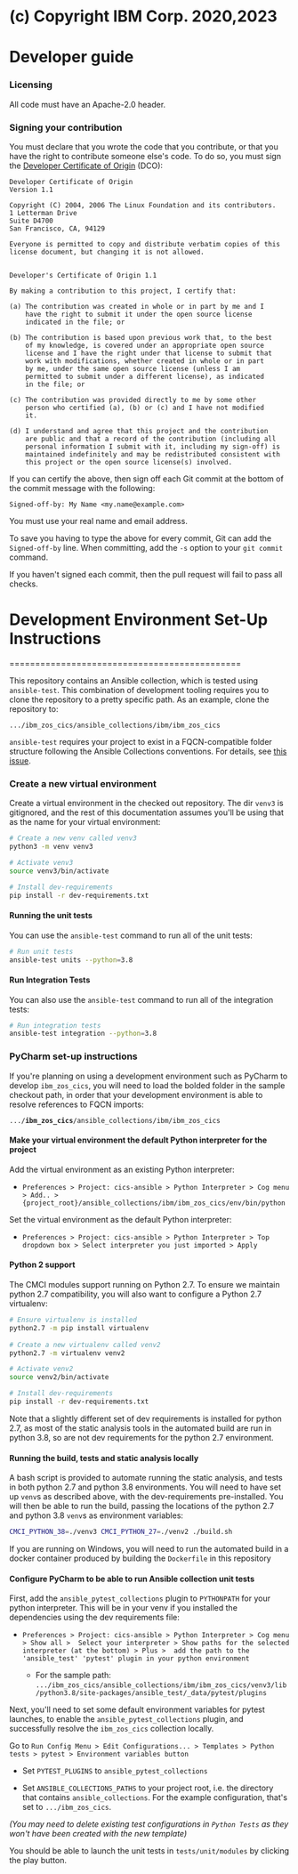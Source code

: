 # (c) Copyright IBM Corp. 2020,2023
# Developer guide

### Licensing

All code must have an Apache-2.0 header.

### Signing your contribution

You must declare that you wrote the code that you contribute, or that you have the right to contribute someone else's code. To do so, you must sign the [Developer Certificate of Origin](https://developercertificate.org) (DCO):

```
Developer Certificate of Origin
Version 1.1

Copyright (C) 2004, 2006 The Linux Foundation and its contributors.
1 Letterman Drive
Suite D4700
San Francisco, CA, 94129

Everyone is permitted to copy and distribute verbatim copies of this
license document, but changing it is not allowed.


Developer's Certificate of Origin 1.1

By making a contribution to this project, I certify that:

(a) The contribution was created in whole or in part by me and I
    have the right to submit it under the open source license
    indicated in the file; or

(b) The contribution is based upon previous work that, to the best
    of my knowledge, is covered under an appropriate open source
    license and I have the right under that license to submit that
    work with modifications, whether created in whole or in part
    by me, under the same open source license (unless I am
    permitted to submit under a different license), as indicated
    in the file; or

(c) The contribution was provided directly to me by some other
    person who certified (a), (b) or (c) and I have not modified
    it.

(d) I understand and agree that this project and the contribution
    are public and that a record of the contribution (including all
    personal information I submit with it, including my sign-off) is
    maintained indefinitely and may be redistributed consistent with
    this project or the open source license(s) involved.
```


If you can certify the above, then sign off each Git commit at the bottom of the commit message with the following:

```
Signed-off-by: My Name <my.name@example.com>
```

You must use your real name and email address.

To save you having to type the above for every commit, Git can add the `Signed-off-by` line. When committing, add the `-s` option to your `git commit` command.

If you haven't signed each commit, then the pull request will fail to pass all checks.

# Development Environment Set-Up Instructions
=============================================

This repository contains an Ansible collection, which is tested using `ansible-test`.  This combination of development
tooling requires you to clone the repository to a pretty specific path.  As an example, clone the repository to:

```
.../ibm_zos_cics/ansible_collections/ibm/ibm_zos_cics
```

`ansible-test` requires your project to exist in a FQCN-compatible folder structure following the Ansible Collections
conventions.  For details, see [this issue](https://github.com/ansible/ansible/issues/60215).

### Create a new virtual environment

Create a virtual environment in the checked out repository.  The dir `venv3` is gitignored, and the rest of this
documentation assumes you'll be using that as the name for your virtual environment:

```bash
# Create a new venv called venv3
python3 -m venv venv3

# Activate venv3
source venv3/bin/activate

# Install dev-requirements
pip install -r dev-requirements.txt
```

#### Running the unit tests

You can use the `ansible-test` command to run all of the unit tests:
```bash
# Run unit tests
ansible-test units --python=3.8
```

#### Run Integration Tests

You can also use the `ansible-test` command to run all of the integration tests:

```bash
# Run integration tests
ansible-test integration --python=3.8
```

### PyCharm set-up instructions

If you're planning on using a development environment such as PyCharm to develop `ibm_zos_cics`, you will need to
load the bolded folder in the sample checkout path, in order that your development environment is able to resolve
references to FQCN imports:

<code>.../<b>ibm_zos_cics</b>/ansible_collections/ibm/ibm_zos_cics</code>

#### Make your virtual environment the default Python interpreter for the project

Add the virtual environment as an existing Python interpreter:

 - `Preferences > Project: cics-ansible > Python Interpreter > Cog menu > Add.. > {project_root}/ansible_collections/ibm/ibm_zos_cics/env/bin/python`

Set the virtual environment as the default Python interpreter:

 - `Preferences > Project: cics-ansible > Python Interpreter > Top dropdown box > Select interpreter you just imported > Apply`

#### Python 2 support

The CMCI modules support running on Python 2.7.  To ensure we maintain python 2.7 compatibility, you will also want to
configure a Python 2.7 virtualenv:

```bash
# Ensure virtualenv is installed
python2.7 -m pip install virtualenv
 
# Create a new virtualenv called venv2
python2.7 -m virtualenv venv2

# Activate venv2
source venv2/bin/activate

# Install dev-requirements
pip install -r dev-requirements.txt
```

Note that a slightly different set of dev requirements is installed for python 2.7, as most of the static analysis tools in
the automated build are run in python 3.8, so are not dev requirements for the python 2.7 environment.

#### Running the build, tests and static analysis locally

A bash script is provided to automate running the static analysis, and tests in both python 2.7 and python 3.8
environments.  You will need to have set up `venv`s as described above, with the dev-requirements pre-installed.  You will 
then be able to run the build, passing the locations of the python 2.7 and python 3.8 `venv`s as environment variables:

```bash
CMCI_PYTHON_38=./venv3 CMCI_PYTHON_27=./venv2 ./build.sh
```

If you are running on Windows, you will need to run the automated build in a docker container produced by building the `Dockerfile` in this repository

#### Configure PyCharm to be able to run Ansible collection unit tests

First, add the `ansible_pytest_collections` plugin to `PYTHONPATH` for your python interpreter.  This will be in your
venv if you installed the dependencies using the dev requirements file:

 - `Preferences > Project: cics-ansible > Python Interpreter > Cog menu > Show all > 
   Select your interpreter > Show paths for the selected interpreter (at the bottom) > Plus > 
   add the path to the 'ansible_test' 'pytest' plugin in your python environment`

   - For the sample path:
     `.../ibm_zos_cics/ansible_collections/ibm/ibm_zos_cics/venv3/lib/python3.8/site-packages/ansible_test/_data/pytest/plugins`

Next, you'll need to set some default environment variables for pytest launches, to enable the
`ansible_pytest_collections` plugin, and successfully resolve the `ibm_zos_cics` collection locally.

Go to `Run Config Menu > Edit Configurations... > Templates > Python tests > pytest > Environment variables button`
 
- Set `PYTEST_PLUGINS` to `ansible_pytest_collections`

- Set `ANSIBLE_COLLECTIONS_PATHS` to your project root, i.e. the directory that contains `ansible_collections`.  For the
  example configuration, that's set to `.../ibm_zos_cics`.
     
*(You may need to delete existing test configurations in `Python Tests` as they won't have been created with the new
template)*

You should be able to launch the unit tests in `tests/unit/modules` by clicking the play button.
